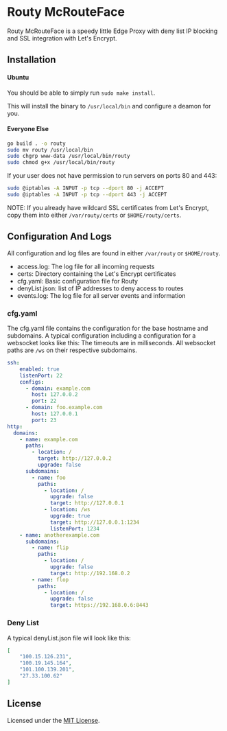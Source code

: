 # Routy McRouteFace
Routy McRouteFace is a speedy little Edge Proxy with deny list IP blocking and SSL integration with Let's Encrypt.

## Installation
#### Ubuntu
You should be able to simply run `sudo make install`.

This will install the binary to `/usr/local/bin` and configure a deamon for you.

#### Everyone Else
```bash
go build . -o routy
sudo mv routy /usr/local/bin
sudo chgrp www-data /usr/local/bin/routy
sudo chmod g+x /usr/local/bin/routy
```
If your user does not have permission to run servers on ports 80 and 443:
```bash
sudo @iptables -A INPUT -p tcp --dport 80 -j ACCEPT
sudo @iptables -A INPUT -p tcp --dport 443 -j ACCEPT
```
NOTE: If you already have wildcard SSL certificates from Let's Encrypt, copy them into either `/var/routy/certs` or `$HOME/routy/certs`.

## Configuration And Logs
All configuration and log files are found in either `/var/routy` or `$HOME/routy`.
* access.log:           The log file for all incoming requests
* certs:                Directory containing the Let's Encrypt certificates
* cfg.yaml:             Basic configuration file for Routy
* denyList.json:        list of IP addresses to deny access to routes
* events.log:           The log file for all server events and information

### cfg.yaml
The cfg.yaml file contains the configuration for the base hostname and subdomains. A typical configuration including a configuration for a websocket looks like this:
The timeouts are in milliseconds. All websocket paths are `/ws` on their respective subdomains.
```yaml
ssh:
    enabled: true
    listenPort: 22
    configs:
      - domain: example.com
        host: 127.0.0.2
        port: 22
      - domain: foo.example.com
        host: 127.0.0.1
        port: 23
http:
  domains:
    - name: example.com
      paths:
        - location: /
          target: http://127.0.0.2
          upgrade: false
      subdomains:
        - name: foo
          paths:
            - location: /
              upgrade: false
              target: http://127.0.0.1
            - location: /ws
              upgrade: true
              target: http://127.0.0.1:1234
              listenPort: 1234
    - name: anotherexample.com
      subdomains:
        - name: flip
          paths:
            - location: /
              upgrade: false
              target: http://192.168.0.2
        - name: flop
          paths:
            - location: /
              upgrade: false
              target: https://192.168.0.6:8443
```

### Deny List
A typical denyList.json file will look like this:
```json
[
    "100.15.126.231",
    "100.19.145.164",
    "101.100.139.201",
    "27.33.100.62"
]
```

## License
Licensed under the [MIT License](http://github.com/oorrwullie/routy/blob/master/LICENSE).
